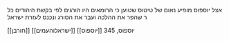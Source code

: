 


אצל יוספוס מופיע נאום של טיטוס שטוען כי הרומאים היו הורגים לפי בקשת היהודים כל ר שהפר את ההלכה ועבר את הסורג ונכנס לעזרת ישראל

יוספוס, 345
[[יוספוס]]
[[ישראלוהעמים]]
[[חורבן]]